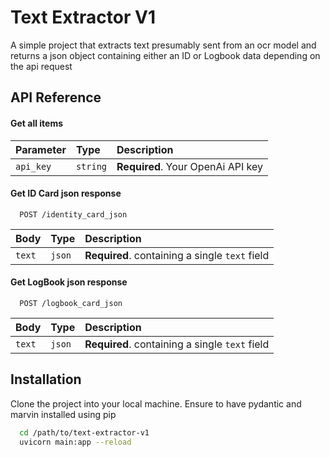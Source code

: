# Text Extractor V1

A simple project that extracts text presumably sent from an ocr model and returns a json object containing either an ID or Logbook data depending on the api request

## API Reference

#### Get all items

| Parameter | Type     | Description                       |
| :-------- | :------- | :-------------------------------- |
| `api_key` | `string` | **Required**. Your OpenAi API key |

#### Get ID Card json response

```http
  POST /identity_card_json
```

| Body   | Type   | Description                                    |
| :----- | :----- | :--------------------------------------------- |
| `text` | `json` | **Required**. containing a single `text` field |

#### Get LogBook json response

```http
  POST /logbook_card_json
```

| Body   | Type   | Description                                    |
| :----- | :----- | :--------------------------------------------- |
| `text` | `json` | **Required**. containing a single `text` field |

## Installation

Clone the project into your local machine. Ensure to have pydantic and marvin installed using pip

```bash
  cd /path/to/text-extractor-v1
  uvicorn main:app --reload
```
